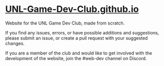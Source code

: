 # [UNL-Game-Dev-Club.github.io](http://UNL-Game-Dev-Club.github.io)
Website for the UNL Game Dev Club, made from scratch.

If you find any issues, errors, or have possible additions and suggestions, please submit an issue, or create a pull request with your suggested changes.

If you are a member of the club and would like to get involved with the development of the website, join the #web-dev channel on Discord.
